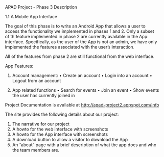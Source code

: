 APAD Project - Phase 3 Description

1.1 A Mobile App Interface

The goal of this phase is to write an Android App that allows a user to access the functionality we implemented in phases 1 and 2. Only a subset of th feature implemented in phase 2 are currently available in the App interface. Specifically, as the user of the App is not an admin, we have only implemented the features associated with the user’s interaction.

All of the features from phase 2 are still functional from the web interface. 

App Features:

1. Account management:
  • Create an account
  • Login into an account
  • Logout from an account
  
2. App related functions 
  • Search for events
  • Join an event
  • Show events the user has currently joined in

Project Documentation is available at http://apad-project2.appspot.com/info

The site provides the following details about our project:
1. The narrative for our project
2. A howto for the web interface with screenshots
3. A howto for the App interface with screenshots
4. A download button to allow a visitor to download the App
5. An “about” page with a brief description of what the app does and who the team members are.
